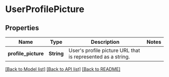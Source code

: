 # UserProfilePicture

## Properties

Name | Type | Description | Notes
------------ | ------------- | ------------- | -------------
**profile_picture** | **String** | User's profile picture URL that is represented as a string. | 

[[Back to Model list]](../README.md#documentation-for-models) [[Back to API list]](../README.md#documentation-for-api-endpoints) [[Back to README]](../README.md)


